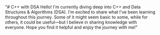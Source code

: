 "# C++ with DSA
Hello! I'm currently diving deep into C++ and Data Structures & Algorithms (DSA). 
I'm excited to share what I've been learning throughout this journey.
Some of it might seem basic to some, while for others, it could be useful—but I believe in sharing knowledge with everyone.
Hope you find it helpful and enjoy the journey with me!"
